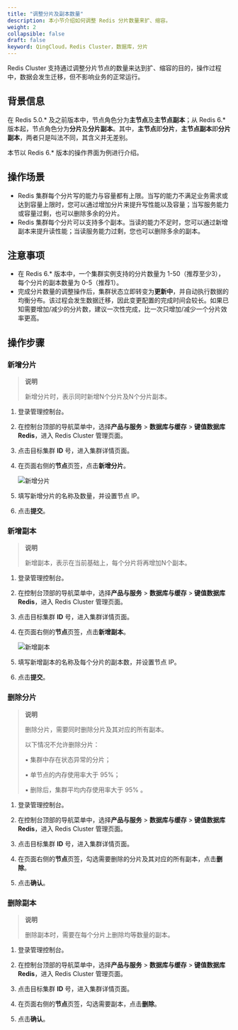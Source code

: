 ```yaml
---
title: "调整分片及副本数量"
description: 本小节介绍如何调整 Redis 分片数量来扩、缩容。
weight: 2
collapsible: false
draft: false
keyword: QingCloud，Redis Cluster，数据库，分片
---
```


Redis Cluster 支持通过调整分片节点的数量来达到扩、缩容的目的，操作过程中，数据会发生迁移，但不影响业务的正常运行。

## 背景信息

在 Redis 5.0.\* 及之前版本中，节点角色分为**主节点**及**主节点副本**；从 Redis 6.\* 版本起，节点角色分为**分片**及**分片副本**。其中，**主节点**即**分片**，**主节点副本**即**分片副本**，两者只是叫法不同，其含义并无差别。

本节以 Redis 6.* 版本的操作界面为例进行介绍。

## 操作场景

- Redis 集群每个分片写的能力与容量都有上限。当写的能力不满足业务需求或达到容量上限时，您可以通过增加分片来提升写性能以及容量；当写服务能力或容量过剩，也可以删除多余的分片。
- Redis 集群每个分片可以支持多个副本。当读的能力不足时，您可以通过新增副本来提升读性能；当读服务能力过剩，您也可以删除多余的副本。

## 注意事项

- 在 Redis 6.* 版本中，一个集群实例支持的分片数量为 1-50（推荐至少3），每个分片的副本数量为 0-5（推荐1）。
- 完成分片数量的调整操作后，集群状态立即转变为**更新中**，并自动执行数据的均衡分布。该过程会发生数据迁移，因此变更配置的完成时间会较长。如果已知需要增加/减少的分片数，建议一次性完成，比一次只增加/减少一个分片效率更高。 

## 操作步骤

### 新增分片

> **说明**
>
> 新增分片时，表示同时新增N个分片及N个分片副本。

1. 登录管理控制台。

2. 在控制台顶部的导航菜单中，选择**产品与服务** > **数据库与缓存** > **键值数据库 Redis**，进入 Redis Cluster 管理页面。

3. 点击目标集群 **ID** 号，进入集群详情页面。

4. 在页面右侧的**节点**页签，点击**新增分片**。

   <img src="../../../_images/add_shard.png" alt="新增分片" />

5. 填写新增分片的名称及数量，并设置节点 IP。

6. 点击**提交**。

### 新增副本

> **说明**
>
> 新增副本，表示在当前基础上，每个分片将再增加N个副本。

1. 登录管理控制台。

2. 在控制台顶部的导航菜单中，选择**产品与服务** > **数据库与缓存** > **键值数据库 Redis**，进入 Redis Cluster 管理页面。

3. 点击目标集群 **ID** 号，进入集群详情页面。

4. 在页面右侧的**节点**页签，点击**新增副本**。

   <img src="../../../_images/add_shard_copy.png" alt="新增副本" />

5. 填写新增副本的名称及每个分片的副本数，并设置节点 IP。

6. 点击**提交**。

### 删除分片



> **说明**
>
> 删除分片，需要同时删除分片及其对应的所有副本。
>
> 以下情况不允许删除分片：
>
> ▪︎ 集群中存在状态异常的分片；
>
> ▪︎ 单节点的内存使用率大于 95%；
>
> ▪︎ 删除后，集群平均内存使用率大于 95% 。

1. 登录管理控制台。

2. 在控制台顶部的导航菜单中，选择**产品与服务** > **数据库与缓存** > **键值数据库 Redis**，进入 Redis Cluster 管理页面。

3. 点击目标集群 **ID** 号，进入集群详情页面。

4. 在页面右侧的**节点**页签，勾选需要删除的分片及其对应的所有副本，点击**删除**。

5. 点击**确认**。

### 删除副本

> **说明**
>
> 删除副本时，需要在每个分片上删除均等数量的副本。

1. 登录管理控制台。

2. 在控制台顶部的导航菜单中，选择**产品与服务** > **数据库与缓存** > **键值数据库 Redis**，进入 Redis Cluster 管理页面。

3. 点击目标集群 **ID** 号，进入集群详情页面。

4. 在页面右侧的**节点**页签，勾选需要副本，点击**删除**。

5. 点击**确认**。

